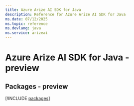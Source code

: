 ```yaml
---
title: Azure Arize AI SDK for Java
description: Reference for Azure Arize AI SDK for Java
ms.date: 07/12/2025
ms.topic: reference
ms.devlang: java
ms.service: arizeai
---
```

# Azure Arize AI SDK for Java - preview
## Packages - preview
[!INCLUDE [packages](arize-ai-index.md)]